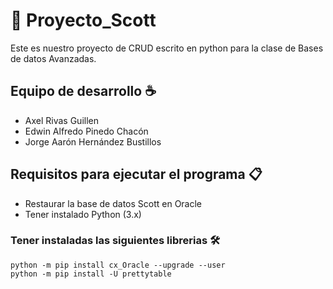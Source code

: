 # 🚀 Proyecto_Scott

Este es nuestro proyecto de CRUD escrito en python para la clase de Bases de datos Avanzadas.

## Equipo de desarrollo ☕

* Axel Rivas Guillen
* Edwin Alfredo Pinedo Chacón
* Jorge Aarón Hernández Bustillos

## Requisitos para ejecutar el programa 📋

- Restaurar la base de datos Scott en Oracle
- Tener instalado Python (3.x)

### Tener instaladas las siguientes librerias 🛠️
```
python -m pip install cx_Oracle --upgrade --user
python -m pip install -U prettytable
```
